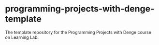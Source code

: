 # programming-projects-with-denge-template
The template repository for the Programming Projects with Denge course on Learning Lab.

